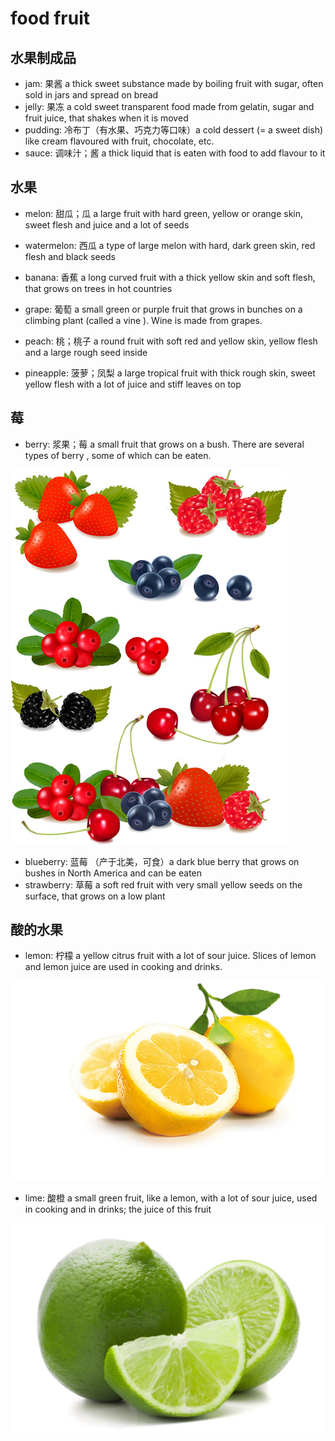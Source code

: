 # food fruit

## 水果制成品

- jam: 果酱 a thick sweet substance made by boiling fruit with sugar, often sold in jars and spread on bread
- jelly: 果冻 a cold sweet transparent food made from gelatin, sugar and fruit juice, that shakes when it is moved
- pudding: 冷布丁（有水果、巧克力等口味）a cold dessert (= a sweet dish) like cream flavoured with fruit, chocolate, etc.
- sauce: 调味汁；酱 a thick liquid that is eaten with food to add flavour to it

## 水果

- melon: 甜瓜；瓜 a large fruit with hard green, yellow or orange skin, sweet flesh and juice and a lot of seeds
- watermelon: 西瓜 a type of large melon with hard, dark green skin, red flesh and black seeds
- banana: 香蕉 a long curved fruit with a thick yellow skin and soft flesh, that grows on trees in hot countries
- grape: 葡萄 a small green or purple fruit that grows in bunches on a climbing plant (called a vine ). Wine is made from grapes.

- peach: 桃；桃子 a round fruit with soft red and yellow skin, yellow flesh and a large rough seed inside

- pineapple: 菠萝；凤梨 a large tropical fruit with thick rough skin, sweet yellow flesh with a lot of juice and stiff leaves on top

## 莓

- berry: 浆果；莓 a small fruit that grows on a bush. There are several types of berry , some of which can be eaten.

![](images/berry.jpg)

- blueberry: 蓝莓 （产于北美，可食）a dark blue berry that grows on bushes in North America and can be eaten
- strawberry: 草莓 a soft red fruit with very small yellow seeds on the surface, that grows on a low plant

## 酸的水果

- lemon: 柠檬 a yellow citrus fruit with a lot of sour juice. Slices of lemon and lemon juice are used in cooking and drinks.

![](images/lemon.jpg)

- lime: 酸橙 a small green fruit, like a lemon, with a lot of sour juice, used in cooking and in drinks; the juice of this fruit

![](images/lime.jpg)


